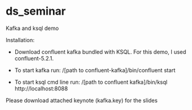 # ds_seminar
Kafka and ksql demo

Installation:
- Download confluent kafka bundled with KSQL. For this demo, I used confluent-5.2.1.

- To start kafka run: /[path to confluent-kafka]/bin/confluent start

- To start ksql cmd line run: /[path to confluent kafka]/bin/ksql http://localhost:8088


Please download attached keynote (kafka.key) for the slides
